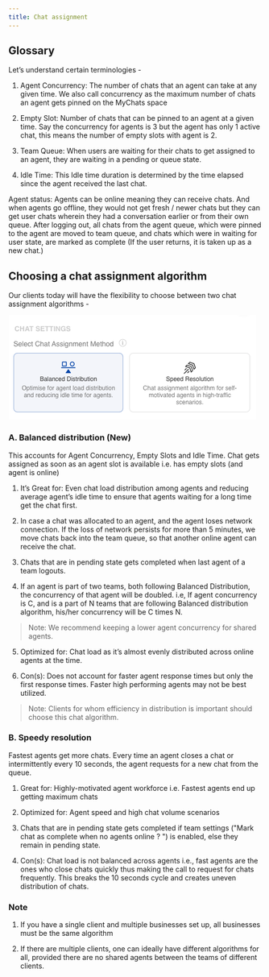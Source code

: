 ```yaml
---
title: Chat assignment
---
```



## Glossary

Let’s understand certain terminologies -

1. Agent Concurrency: The number of chats that an agent can take at any given time. We also call concurrency as the maximum number of chats an agent gets pinned on the MyChats space

2. Empty Slot: Number of chats that can be pinned to an agent at a given time. Say the concurrency for agents is 3 but the agent has only 1 active chat, this means the number of empty slots with agent is 2. 

3. Team Queue: When users are waiting for their chats to get assigned to an agent, they are waiting in a pending or queue state.

4. Idle Time: This Idle time duration is determined by the time elapsed since the agent received the last chat.

Agent status: Agents can be online meaning they can receive chats. And when agents go offline, they would not get fresh / newer chats but they can get user chats wherein they had a conversation earlier or from their own queue. After logging out, all chats from the agent queue, which were pinned to the agent are moved to team queue, and chats which were in waiting for user state, are marked as complete (If the user returns, it is taken up as a new chat.)


## Choosing a chat assignment algorithm

Our clients today will have the flexibility to choose between two chat assignment algorithms -


![Choose assignment routing algorithm](assets/chat-assignment.png)


### A. Balanced distribution (New) 

This accounts for Agent Concurrency, Empty Slots and Idle Time. Chat gets assigned as soon as an agent slot is available i.e. has empty slots (and agent is online)
 
1. It’s Great for: Even chat load distribution among agents and reducing average agent’s idle time to ensure that agents waiting for a long time get the chat first.

2. In case a chat was allocated to an agent, and the agent loses network connection. If the loss of network persists for more than 5 minutes, we move chats back into the team queue, so that another online agent can receive the chat.

3. Chats that are in pending state gets completed when last agent of a team logouts.

4. If an agent is part of two teams, both following Balanced Distribution, the concurrency of that agent will be doubled.
i.e, If agent concurrency is C, and is a part of N teams that are following Balanced distribution algorithm, his/her concurrency will be C times N.
> Note: We recommend keeping a lower agent concurrency for shared agents.

5. Optimized for: Chat load as it’s almost evenly distributed across online agents at the time.

6. Con(s): Does not account for faster agent response times but only the first response times. Faster high performing agents may not be best utilized. 

> Note: Clients for whom efficiency in distribution is important should choose this chat algorithm.
 

### B. Speedy resolution 

Fastest agents get more chats. Every time an agent closes a chat or intermittently every 10 seconds, the agent requests for a  new chat from the queue. 

1. Great for: Highly-motivated agent workforce i.e. Fastest agents end up getting maximum chats

2. Optimized for: Agent speed and high chat volume scenarios

3. Chats that are in pending state gets completed if team settings ("Mark chat as complete when no agents online ?
") is enabled, else they remain in pending state.

4. Con(s): Chat load is not balanced across agents i.e., fast agents are the ones who close chats quickly thus making the call to request for chats frequently. This breaks the 10 seconds cycle and creates uneven distribution of chats.


### Note

1. If you have a single client and multiple businesses set up, all businesses must be the same algorithm

2. If there are multiple clients, one can ideally have different algorithms for all, provided there are no shared agents between the teams of different clients.
